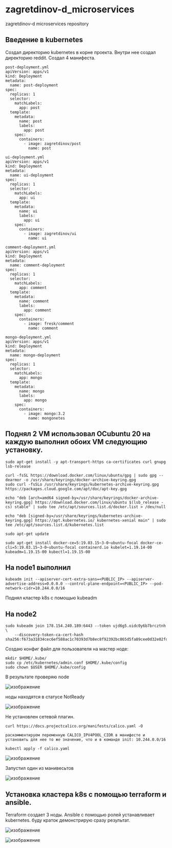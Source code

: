 # zagretdinov-d_microservices
zagretdinov-d microservices repository
## Введение в kubernetes

Создал директорию kubernetes в корне проекта. Внутри нее создал директорию reddit. Создал 4 манифеста.

```
post-deployment.yml
apiVersion: apps/v1
kind: Deployment
metadata:
  name: post-deployment
spec:
  replicas: 1
  selector:
    matchLabels:
      app: post
  template:
    metadata:
      name: post
      labels:
        app: post
    spec:
      containers:
        - image: zagretdinov/post
          name: post

ui-deployment.yml
apiVersion: apps/v1
kind: Deployment
metadata:
  name: ui-deployment
spec:
  replicas: 1
  selector:
    matchLabels:
      app: ui
  template:
    metadata:
      name: ui
      labels:
        app: ui
    spec:
      containers:
        - image: zagretdinov/ui
          name: ui

comment-deployment.yml
apiVersion: apps/v1
kind: Deployment
metadata:
  name: comment-deployment
spec:
  replicas: 1
  selector:
    matchLabels:
      app: comment
  template:
    metadata:
      name: comment
      labels:
        app: comment
    spec:
      containers:
        - image: fresk/comment
          name: comment
          
mongo-deployment.yml
apiVersion: apps/v1
kind: Deployment
metadata:
  name: mongo-deployment
spec:
  replicas: 1
  selector:
    matchLabels:
      app: mongo
  template:
    metadata:
      name: mongo
      labels:
        app: mongo
    spec:
      containers:
        - image: mongo:3.2
          name: mongonetes
```
## Поднял 2 VM использовал ОСubuntu 20 на каждую выполнил обоих VM следующию установку.
```
sudo apt-get install -y apt-transport-https ca-certificates curl gnupg lsb-release

curl -fsSL https://download.docker.com/linux/ubuntu/gpg | sudo gpg --dearmor -o /usr/share/keyrings/docker-archive-keyring.gpg
sudo curl -fsSLo /usr/share/keyrings/kubernetes-archive-keyring.gpg https://packages.cloud.google.com/apt/doc/apt-key.gpg

echo "deb [arch=amd64 signed-by=/usr/share/keyrings/docker-archive-keyring.gpg] https://download.docker.com/linux/ubuntu $(lsb_release -cs) stable" | sudo tee /etc/apt/sources.list.d/docker.list > /dev/null

echo "deb [signed-by=/usr/share/keyrings/kubernetes-archive-keyring.gpg] https://apt.kubernetes.io/ kubernetes-xenial main" | sudo tee /etc/apt/sources.list.d/kubernetes.list

sudo apt-get update

sudo apt-get install docker-ce=5:19.03.15~3-0~ubuntu-focal docker-ce-cli=5:19.03.15~3-0~ubuntu-focal containerd.io kubelet=1.19.14-00 kubeadm=1.19.15-00 kubectl=1.19.15-00

```

## На node1 выполнил

```
kubeadm init --apiserver-cert-extra-sans=<PUBLIC_IP> --apiserver-advertise-address=0.0.0.0 --control-plane-endpoint=<PUBLIC_IP> --pod-network-cidr=10.244.0.0/16
```

Поднял кластер k8s с помощью kubeadm

## На node2

```
sudo kubeadm join 178.154.240.189:6443 --token ujd6g5.oidc0y6b7brcztnh \
    --discovery-token-ca-cert-hash sha256:f673a31834cec6ef588ac1c70393d7b8ec8f92392bc865d5fa89cee0d32e02fd
```

Создаю конфиг файл для пользователя на мастер ноде:

```
mkdir $HOME/.kube/
sudo cp /etc/kubernetes/admin.conf $HOME/.kube/config
sudo chown $USER $HOME/.kube/config
```
В результате проверяю node

![изображение](https://user-images.githubusercontent.com/85208391/136695202-9b39c12e-2690-4610-8989-f1c0f1aef0bd.png)

ноды находятся в статусе NotReady

![изображение](https://user-images.githubusercontent.com/85208391/136696114-558f3db1-092f-4382-b8f0-a4f4a73c94ef.png)


Не установлен сетевой плагин.

```
curl https://docs.projectcalico.org/manifests/calico.yaml -O

раскомментируем переменную CALICO_IPV4POOL_CIDR в манифесте и установить для нее то же значение, что и в команде init: 10.244.0.0/16

kubectl apply -f calico.yaml
```
![изображение](https://user-images.githubusercontent.com/85208391/136696190-2651d2d3-b652-4aef-a582-a5686c99ddcf.png)

Запустил один из манивесьтов

![изображение](https://user-images.githubusercontent.com/85208391/136696209-13285fab-0e15-4698-9da1-699f90bfea84.png)

## Установка кластера k8s с помощью terraform и ansible.
Terraform создает 3 ноды. Ansible с помощью ролей устанавливает kubernetes.
буду краток демонстрирую сразу результат.

![изображение](https://user-images.githubusercontent.com/85208391/136696574-74310947-f628-440b-94bb-ee006135b4fa.png)

![изображение](https://user-images.githubusercontent.com/85208391/136696686-ed689833-a06c-4b41-ae6b-2934fc598e11.png)

